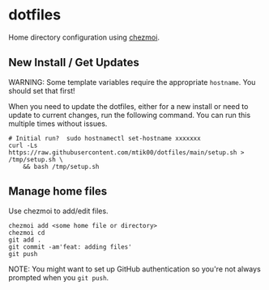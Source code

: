 # dotfiles

Home directory configuration using [chezmoi](https://www.chezmoi.io/).

## New Install / Get Updates

WARNING: Some template variables require the appropriate `hostname`.  You should set that first!

When you need to update the dotfiles, either for a new install or need to update to current changes, run the following 
command.  You can run this multiple times without issues.

```shell
# Initial run?  sudo hostnamectl set-hostname xxxxxxx
curl -Ls https://raw.githubusercontent.com/mtik00/dotfiles/main/setup.sh > /tmp/setup.sh \
    && bash /tmp/setup.sh
```

## Manage home files

Use chezmoi to add/edit files.

```shell
chezmoi add <some home file or directory>
chezmoi cd
git add .
git commit -am'feat: adding files'
git push
```

NOTE: You might want to set up GitHub authentication so you're not always prompted when you `git push`.